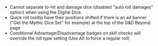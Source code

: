 - Cannot separate to-hit and damage dice (disabled "auto roll damages" option) when using the Digital Dice.
- Quick roll tooltip have their positions shifted if there is an ad banner ("Get the Mythic Dice Set" for example) at the top of the D&D Beyond page
- Conditional Advantage/Disadvantage badges on skill checks will override the roll type setting (Use Alt to force a regular roll)